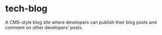 # tech-blog
A CMS-style blog site where developers can publish their blog posts and comment on other developers’ posts.
